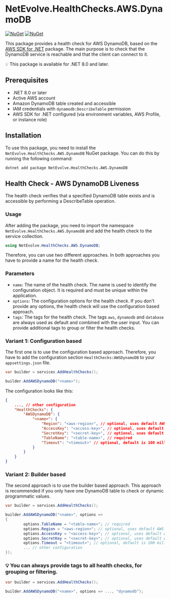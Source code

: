 # NetEvolve.HealthChecks.AWS.DynamoDB

[![NuGet](https://img.shields.io/nuget/v/NetEvolve.HealthChecks.AWS.DynamoDB?logo=nuget)](https://www.nuget.org/packages/NetEvolve.HealthChecks.AWS.DynamoDB/)
[![NuGet](https://img.shields.io/nuget/dt/NetEvolve.HealthChecks.AWS.DynamoDB?logo=nuget)](https://www.nuget.org/packages/NetEvolve.HealthChecks.AWS.DynamoDB/)

This package provides a health check for AWS DynamoDB, based on the [AWS SDK for .NET](https://www.nuget.org/packages/AWSSDK.DynamoDBv2/) package.
The main purpose is to check that the DynamoDB service is reachable and that the client can connect to it.

:bulb: This package is available for .NET 8.0 and later.

## Prerequisites

- .NET 8.0 or later
- Active AWS account
- Amazon DynamoDB table created and accessible
- IAM credentials with `dynamodb:DescribeTable` permission
- AWS SDK for .NET configured (via environment variables, AWS Profile, or instance role)

## Installation
To use this package, you need to install the `NetEvolve.HealthChecks.AWS.DynamoDB` NuGet package. You can do this by running the following command:

```bash
dotnet add package NetEvolve.HealthChecks.AWS.DynamoDB
```

## Health Check - AWS DynamoDB Liveness
The health check verifies that a specified DynamoDB table exists and is accessible by performing a DescribeTable operation.

### Usage
After adding the package, you need to import the namespace `NetEvolve.HealthChecks.AWS.DynamoDB` and add the health check to the service collection.
```csharp
using NetEvolve.HealthChecks.AWS.DynamoDB;
```
Therefore, you can use two different approaches. In both approaches you have to provide a name for the health check.

### Parameters
- `name`: The name of the health check. The name is used to identify the configuration object. It is required and must be unique within the application.
- `options`: The configuration options for the health check. If you don't provide any options, the health check will use the configuration based approach.
- `tags`: The tags for the health check. The tags `aws`, `dynamodb` and `database` are always used as default and combined with the user input. You can provide additional tags to group or filter the health checks.

### Variant 1: Configuration based
The first one is to use the configuration based approach. Therefore, you have to add the configuration section `HealthChecks:AWSDynamoDB` to your `appsettings.json` file.
```csharp
var builder = services.AddHealthChecks();

builder.AddAWSDynamoDB("<name>");
```

The configuration looks like this:
```json
{
    ..., // other configuration
    "HealthChecks": {
        "AWSDynamoDB": {
            "<name>": {
                "Region": "<aws-region>", // optional, uses default AWS region if not specified
                "AccessKey": "<access-key>", // optional, uses default AWS credentials if not specified
                "SecretKey": "<secret-key>", // optional, uses default AWS credentials if not specified
                "TableName": "<table-name>", // required
                "Timeout": "<timeout>" // optional, default is 100 milliseconds
            }
        }
    }
}
```

### Variant 2: Builder based
The second approach is to use the builder based approach. This approach is recommended if you only have one DynamoDB table to check or dynamic programmatic values.
```csharp
var builder = services.AddHealthChecks();

builder.AddAWSDynamoDB("<name>", options =>
{
        options.TableName = "<table-name>"; // required
        options.Region = "<aws-region>"; // optional, uses default AWS region if not specified
        options.AccessKey = "<access-key>"; // optional, uses default AWS credentials if not specified
        options.SecretKey = "<secret-key>"; // optional, uses default AWS credentials if not specified
        options.Timeout = "<timeout>"; // optional, default is 100 milliseconds
        ... // other configuration
});
```

### :bulb: You can always provide tags to all health checks, for grouping or filtering.

```csharp
var builder = services.AddHealthChecks();

builder.AddAWSDynamoDB("<name>", options => ..., "dynamodb");
```
